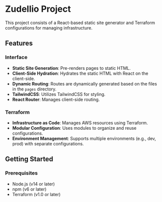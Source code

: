 # Zudellio Project

This project consists of a React-based static site generator and Terraform configurations for managing infrastructure.

## Features

### Interface
- **Static Site Generation**: Pre-renders pages to static HTML.
- **Client-Side Hydration**: Hydrates the static HTML with React on the client-side.
- **Dynamic Routing**: Routes are dynamically generated based on the files in the `pages` directory.
- **TailwindCSS**: Utilizes TailwindCSS for styling.
- **React Router**: Manages client-side routing.

### Terraform
- **Infrastructure as Code**: Manages AWS resources using Terraform.
- **Modular Configuration**: Uses modules to organize and reuse configurations.
- **Environment Management**: Supports multiple environments (e.g., dev, prod) with separate configurations.

## Getting Started

### Prerequisites
- Node.js (v14 or later)
- npm (v6 or later)
- Terraform (v1.0 or later)

